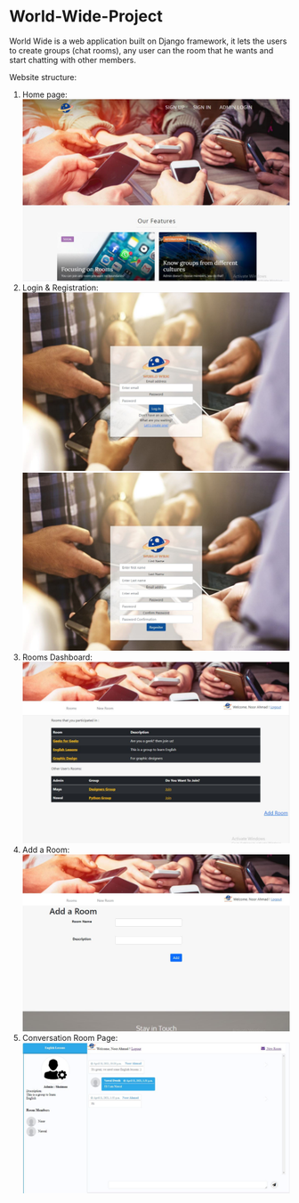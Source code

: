 # World-Wide-Project
 World Wide is a web application built on Django framework, it lets the users to create groups (chat rooms), any user can the room that he wants and start chatting with other members.

Website structure:
1. Home page:
![home](https://github.com/Nawal-Dweik/World-Wide-Project/blob/master/screenshots/1.JPG)
3. Login & Registration:
![login](https://github.com/Nawal-Dweik/World-Wide-Project/blob/master/screenshots/2.JPG)
![registration](https://github.com/Nawal-Dweik/World-Wide-Project/blob/master/screenshots/7.JPG)
5. Rooms Dashboard:
![allRooms](https://github.com/Nawal-Dweik/World-Wide-Project/blob/master/screenshots/4.JPG)
7. Add a Room:
![newRoom](https://github.com/Nawal-Dweik/World-Wide-Project/blob/master/screenshots/5.JPG)
9. Conversation Room Page:
![chat](https://github.com/Nawal-Dweik/World-Wide-Project/blob/master/screenshots/6.JPG)

